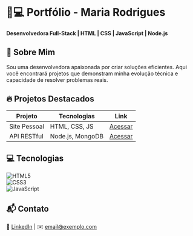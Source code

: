 # 👩💻 Portfólio - Maria Rodrigues  
**Desenvolvedora Full-Stack | HTML | CSS | JavaScript | Node.js**  

## 🚀 Sobre Mim  
Sou uma desenvolvedora apaixonada por criar soluções eficientes. Aqui você encontrará projetos que demonstram minha evolução técnica e capacidade de resolver problemas reais.  

## 🔥 Projetos Destacados  
| Projeto | Tecnologias | Link |  
|---------|-------------|------|  
| Site Pessoal | HTML, CSS, JS | [Acessar](#) |  
| API RESTful | Node.js, MongoDB | [Acessar](#) |  

## 💻 Tecnologias  
![HTML5](https://img.shields.io/badge/HTML5-E34F26?style=flat&logo=html5&logoColor=white)  
![CSS3](https://img.shields.io/badge/CSS3-1572B6?style=flat&logo=css3&logoColor=white)  
![JavaScript](https://img.shields.io/badge/JavaScript-F7DF1E?style=flat&logo=javascript&logoColor=black)  

## 📬 Contato  
🔗 [LinkedIn](#) | ✉️ email@exemplo.com  
